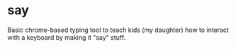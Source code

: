 # say

Basic chrome-based typing tool to teach kids (my daughter) how to interact with a keyboard by making it "say" stuff.
